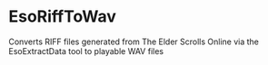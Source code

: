 # EsoRiffToWav
Converts RIFF files generated from The Elder Scrolls Online via the EsoExtractData tool to playable WAV files

